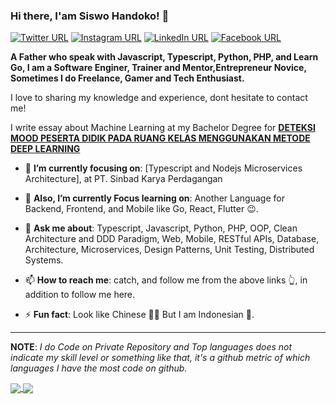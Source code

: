 ### Hi there, I'am Siswo Handoko! 🤙
[![Twitter URL](https://img.shields.io/static/v1?color=purple&label=Twitter%20&logo=twitter&logoColor=white&style=for-the-badge&message=Follow)](https://twitter.com/Hand_Tuu)
[![Instagram URL](https://img.shields.io/static/v1?color=purple&label=Instagram&logo=Instagram&logoColor=white&style=for-the-badge&message=follow)](https://www.instagram.com/mr.siswohandoko)
[![LinkedIn URL](https://img.shields.io/static/v1?color=purple&label=linkedin&logo=linkedin&logoColor=white&style=for-the-badge&message=Connect)](https://www.linkedin.com/in/siswo-handoko)
[![Facebook URL](https://img.shields.io/static/v1?color=purple&label=Facebook&logo=Facebook&logoColor=white&style=for-the-badge&message=Connect)](https://www.facebook.com/seishiroando)

**A Father who speak with Javascript, Typescript, Python, PHP, and Learn Go, I am a Software Enginer, Trainer and Mentor,Entrepreneur Novice, Sometimes I do Freelance, Gamer and Tech Enthusiast.**

I love to sharing my knowledge and experience, dont hesitate to contact me! 

I write essay about Machine Learning at my Bachelor Degree for [**DETEKSI MOOD PESERTA DIDIK PADA RUANG KELAS MENGGUNAKAN METODE DEEP LEARNING**](http://repository.upi.edu/26228/)

- 🎯 **I’m currently focusing on**: [Typescript and Nodejs Microservices Architecture], at PT. Sinbad Karya Perdagangan

- 🔭 **Also, I’m currently Focus learning on**: Another Language for Backend, Frontend, and Mobile like Go, React, Flutter 😉.

- 💬 **Ask me about**: Typescript, Javascript, Python, PHP, OOP, Clean Architecture and DDD Paradigm, Web, Mobile, RESTful APIs, Database, Architecture, Microservices, Design Patterns, Unit Testing,  Distributed Systems.

- 📫 **How to reach me**: catch, and follow me from the above links 👆, in addition to follow me here.

- ⚡ **Fun fact**: Look like Chinese 👲🏻 But I am Indonesian 👳.

<hr/>

**NOTE**: *I do Code on Private Repository and Top languages does not indicate my skill level or something like that, it's a github metric of which languages I have the most code on github.*

<a href="https://github.com/SiswoHandoko/">
  <img align="center" src="https://github-readme-stats.vercel.app/api?username=SiswoHandoko&count_private=true&show_icons=true&theme=radical&hide_border=false" />
</a> 
<a href="https://github.com/SiswoHandoko/">
  <img align="center" src="https://github-readme-stats.vercel.app/api/top-langs/?username=SiswoHandoko&layout=compact&theme=radical&hide_border=false" />
</a>

